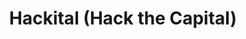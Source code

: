 ---
layout: page
title: Hackital (Hack the Capital)
description: 'A Hackathon for Smarter Cities a group of students and I hosted at GWU in 2019'
redirect: https://gwtoday.gwu.edu/innovating-smarter-cities
importance: 2
category: Undergraduate
---